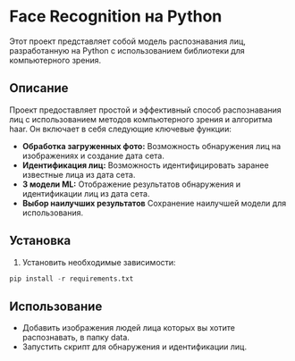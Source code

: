 # Face Recognition на Python

Этот проект представляет собой модель распознавания лиц, разработанную на Python с 
использованием библиотеки для компьютерного зрения. 

## Описание

Проект предоставляет простой и эффективный способ распознавания лиц 
с использованием методов компьютерного зрения и алгоритма haar. 
Он включает в себя следующие ключевые функции:

- **Обработка загруженных фото:** Возможность обнаружения лиц на изображениях и создание дата сета.
- **Идентификация лиц:** Возможность идентифицировать заранее известные лица из дата сета.
- **3 модели ML:** Отображение результатов обнаружения и идентификации лиц из дата сета.
- **Выбор наилучших результатов** Сохранение наилучшей модели для использования.

## Установка

1. Установить необходимые зависимости:

```python
pip install -r requirements.txt
```

## Использование

- Добавить изображения людей лица которых вы хотите распознавать, в папку data.
- Запустить скрипт для обнаружения и идентификации лиц. 
